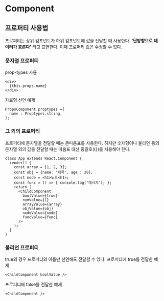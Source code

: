 # Component
## 프로퍼티 사용법
프로퍼티는 상위 컴포넌트가 하위 컴포넌트에 값을 전달할 때 사용한다. **'단방향으로 데이터가 흐른다'** 라고 표현한다. 이때 프로퍼티 값은 수정할 수 없다.
### 문자열 프로퍼티
prop-types 사용
```
<div>
  {this.props.name}
</div>
```
자료형 선언 예제
```
PropsComponent.proptypes ={
  name : Proptypes.string,
};
```
### 그 외의 프로퍼티
프로퍼티에 문자열을 전달할 때는 큰따옴표를 사용한다. 하지만 숫자형이나 불리언 등의 문자열 외의 값을 전달할 때는 따옴표 대신 중괄호({})를 사용해야 한다.
```
class App extends React.Component {
  render() {
    const array = [1, 2, 3];
    const obj = {name: '제목', age : 30};
    const node = <h1>노드<h1>;
    const func = () => { console.log('메시지'); };
    return (
      <ChildComponent
        boolValue={true}
        numValue={1}
        arrayValue={array}
        objValue={obj}
        nodeValue={node}
        funcValue={func}
      />
    );
  }
}
```
### 불리언 프로퍼티
true의 경우 프로퍼티의 이름만 선언해도 전달할 수 있다.
프로퍼티에 true를 전달한 예제
```
<ChildComponent boolValue />
```
프로퍼티에 false를 전달한 예제
```
<ChildComponent />
